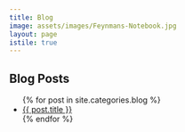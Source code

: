 ```yaml
---
title: Blog
image: assets/images/Feynmans-Notebook.jpg
layout: page
istile: true
---
```


<h2>Blog Posts</h2>
<ul>
{% for post in site.categories.blog %}
<li>
<a href="{{ post.url }}">{{ post.title }}</a>
</li>
{% endfor %}
</ul>
